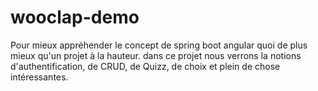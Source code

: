 # wooclap-demo
Pour mieux appréhender le concept de spring boot angular quoi de plus mieux qu'un projet à la hauteur. dans ce projet nous verrons la notions d'authentification, de CRUD, de Quizz, de choix et plein de chose intéressantes. 
